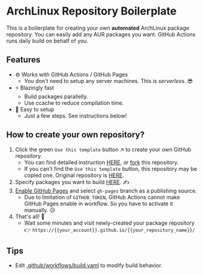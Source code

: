 # ArchLinux Repository Boilerplate

This is a boilerplate for creating your own **automated** ArchLinux package repository.
You can easily add any AUR packages you want.
GitHub Actions runs daily build on behalf of you.

## Features

- ⚙️ Works with GitHub Actions / GitHub Pages
	- You don't need to setup any server machines. This is _serverless_. 😎
- ⚡ Blazingly fast
	- Build packages parallelly.
	- Use ccache to reduce compilation time.
- 🔧 Easy to setup
	- Just a few steps. See instructions below!

## How to create your own repository?

1. Click the green `Use this template` button ↗ to create your own GitHub repository.
	- You can find detailed instruction [HERE](https://docs.github.com/en/free-pro-team@latest/github/creating-cloning-and-archiving-repositories/creating-a-repository-from-a-template), or [fork](https://docs.github.com/en/free-pro-team@latest/github/getting-started-with-github/fork-a-repo) this repository.
	- If you can't find the `Use this template` button, this repository may be copied one. Original repository is [HERE](https://github.com/kaz/archlinux-repository-boilerplate).
1. Specify packages you want to build [HERE](./.github/workflows/build.yaml#L27-L31). ✍
1. [Enable GitHub Pages](https://docs.github.com/en/free-pro-team@latest/github/working-with-github-pages/configuring-a-publishing-source-for-your-github-pages-site) and select `gh-pages` branch as a publishing source.
	- Due to limitation of `GITHUB_TOKEN`, GitHub Actions cannot make GitHub Pages enable in workflow. So you have to activate it manually. 😥
1. That's all! 👏
	- Wait some minutes and visit newly-created your package repository 👉 `https://{{your_account}}.github.io/{{your_repository_name}}/`

## Tips

- Edit [.github/workflows/build.yaml](./.github/workflows/build.yaml) to modify build behavior.

